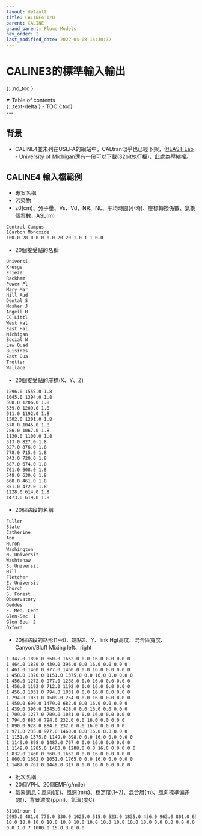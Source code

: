 ```yaml
---
layout: default
title: CALINE4 I/O
parent: CALINE
grand_parent: Plume Models
nav_order: 2
last_modified_date: 2022-04-08 15:30:32
---
```

# CALINE3的標準輸入輸出
{: .no_toc }

<details open markdown="block">
  <summary>
    Table of contents
  </summary>
  {: .text-delta }
- TOC
{:toc}
</details>
---

## 背景
- CALINE4並未列在USEPA的網站中，CALtran似乎也已經下架，但[EAST Lab -  University of Michigan](http://www-personal.umich.edu/~weberg/caline4.htm)還有一份可以下載(32bit執行檔)，[此處](https://sinotec2.github.io/Focus-on-Air-Quality/PlumeModels/CALINE/caline4.zip)為壓縮檔。

## CALINE4 輸入檔範例
- 專案名稱
- 污染物
- z0(cm)、分子量、Vs、Vd、NR、NL、平均時間(小時)、座標轉換係數、氣象個案數、ASL(m)

```bash
Central Campus
1Carbon Monoxide
100.0 28.0 0.0 0.0 20 20 1.0 1 1 0.0
```
- 20個接受點的名稱

```bash
Universi
Kresge
Frieze
Rackham
Power Pl
Mary Mar
Hill Aud
Dental S
Mosher J
Angell H
CC Littl
West Hal
East Hal
Michigan
Social W
Law Quad
Buisines
East Qua
Trotter
Wallace
```
- 20個接受點的座標(X、Y、Z)

```bash
1296.0 1555.0 1.8
1045.0 1394.0 1.8
508.0 1206.0 1.8
639.0 1209.0 1.8
911.0 1192.0 1.8
1302.0 1201.0 1.8
578.0 1045.0 1.8
786.0 1067.0 1.8
1130.0 1100.0 1.8
513.0 827.0 1.8
827.0 876.0 1.8
778.0 715.0 1.8
843.0 720.0 1.8
387.0 674.0 1.8
761.0 608.0 1.8
548.0 630.0 1.8
668.0 461.0 1.8
851.0 472.0 1.8
1228.0 614.0 1.8
1473.0 619.0 1.8
```
- 20個路段的名稱

```bash
Fuller
State
Catherine
Ann
Huron
Washington
N. Universit
Washtenaw
S. Universit
Hill
Fletcher
E. Universit
Church
S. Forest
Observatory
Geddes
E. Med. Cent
Glen-Sec. 1
Glen-Sec. 2
Oxford
```
- 20個路段的路形(1\~4)、端點X、Y、link Hgt高度、混合區寬度、Canyon/Bluff Mixing left、right

```bash
1 347.0 1896.0 860.0 1662.0 0.0 16.0 0.0 0.0 0
1 464.0 1820.0 439.0 396.0 0.0 16.0 0.0 0.0 0
1 461.0 1460.0 977.0 1460.0 0.0 16.0 0.0 0.0 0
1 458.0 1370.0 1151.0 1375.0 0.0 16.0 0.0 0.0 0
1 456.0 1272.0 977.0 1288.0 0.0 16.0 0.0 0.0 0
1 456.0 1192.0 712.0 1192.0 0.0 16.0 0.0 0.0 0
1 456.0 1031.0 794.0 1031.0 0.0 16.0 0.0 0.0 0
1 794.0 1031.0 1509.0 254.0 0.0 16.0 0.0 0.0 0
1 450.0 690.0 1479.0 682.0 0.0 16.0 0.0 0.0 0
1 439.0 396.0 1345.0 428.0 0.0 16.0 0.0 0.0 0
1 709.0 1277.0 709.0 1031.0 0.0 16.0 0.0 0.0 0
1 794.0 685.0 794.0 232.0 0.0 16.0 0.0 0.0 0
1 890.0 928.0 884.0 232.0 0.0 16.0 0.0 0.0 0
1 971.0 235.0 977.0 1460.0 0.0 16.0 0.0 0.0 0
1 1151.0 1375.0 1149.0 898.0 0.0 16.0 0.0 0.0 0
1 1149.0 898.0 1487.0 767.0 0.0 16.0 0.0 0.0 0
1 1149.0 1285.0 1460.0 1288.0 0.0 16.0 0.0 0.0 0
1 832.0 1460.0 860.0 1662.0 0.0 16.0 0.0 0.0 0
1 860.0 1662.0 1051.0 1765.0 0.0 16.0 0.0 0.0 0
1 1487.0 761.0 1449.0 317.0 0.0 16.0 0.0 0.0 0
```
- 批次名稱
- 20個VPH、20個EMF(g/mile)
- 氣象訊息：風向(度)、風速(m/s)、穩定度(1\~7)、混合層(m)、風向標準偏差(度)、背景濃度(ppm)、氣溫(度C)

```bash
31101Hour 1
2995.0 481.0 776.0 330.0 1025.0 515.0 523.0 1835.0 436.0 963.0 801.0 653.0 700.0 647.0 1059.0 823.0 1080.0 1325.0 1325.0 413.0
10.0 10.0 10.0 10.0 10.0 10.0 10.0 10.0 10.0 10.0 10.0 0.0 0.0 0.0 0.0 0.0 0.0 0.0 0.0 0.0
0.0 1.0 7 1000.0 15.0 3.0 0.0
```
